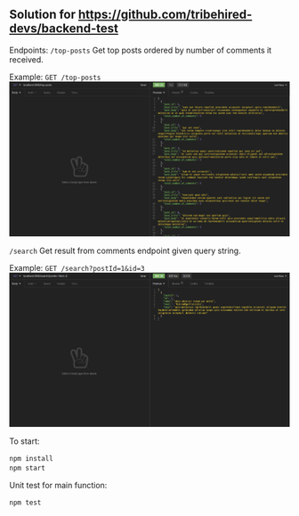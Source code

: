 ## Solution for https://github.com/tribehired-devs/backend-test

Endpoints:
`/top-posts`
Get top posts ordered by number of comments it received.

Example:
`GET /top-posts`
![](docs/top-posts.png)


`/search`
Get result from comments endpoint given query string.

Example:
`GET /search?postId=1&id=3`
![](docs/search.png)

To start:

```bash
npm install
npm start
```

Unit test for main function:
```bash
npm test
```
